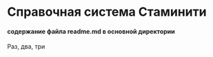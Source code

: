 # Справочная система Стаминити

#### содержание файла readme.md в основной директории

Раз, два, три

#### 



